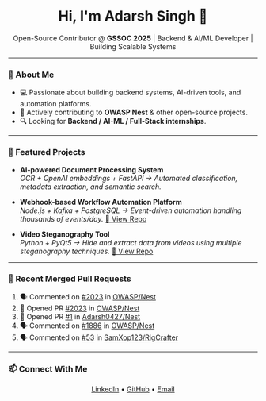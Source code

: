<h1 align="center">Hi, I'm Adarsh Singh 👋</h1>
<p align="center">
  Open-Source Contributor @ <b>GSSOC 2025</b> | Backend & AI/ML Developer | Building Scalable Systems
</p>

---

### 🚀 About Me
- 💻 Passionate about building backend systems, AI-driven tools, and automation platforms.
- 📍 Actively contributing to **OWASP Nest** & other open-source projects.
- 🔍 Looking for **Backend / AI-ML / Full-Stack internships**.

---

### 🌟 Featured Projects

- **AI-powered Document Processing System**  
  _OCR + OpenAI embeddings + FastAPI → Automated classification, metadata extraction, and semantic search._
  
- **Webhook-based Workflow Automation Platform**  
  _Node.js + Kafka + PostgreSQL → Event-driven automation handling thousands of events/day._
  [🔗 View Repo](https://github.com/Adarsh0427/casket_0427)

- **Video Steganography Tool**  
  _Python + PyQt5 → Hide and extract data from videos using multiple steganography techniques._
  [🔗 View Repo](https://github.com/Adarsh0427/video_steganography)

---

### 📌 Recent Merged Pull Requests
<!--START_SECTION:activity-->
1. 🗣 Commented on [#2023](https://github.com/OWASP/Nest/pull/2023#issuecomment-3172386504) in [OWASP/Nest](https://github.com/OWASP/Nest)
2. 💪 Opened PR [#2023](https://github.com/OWASP/Nest/pull/2023) in [OWASP/Nest](https://github.com/OWASP/Nest)
3. 💪 Opened PR [#1](https://github.com/Adarsh0427/Nest/pull/1) in [Adarsh0427/Nest](https://github.com/Adarsh0427/Nest)
4. 🗣 Commented on [#1886](https://github.com/OWASP/Nest/issues/1886#issuecomment-3162663445) in [OWASP/Nest](https://github.com/OWASP/Nest)
5. 🗣 Commented on [#53](https://github.com/SamXop123/RigCrafter/issues/53#issuecomment-3160781434) in [SamXop123/RigCrafter](https://github.com/SamXop123/RigCrafter)
<!--END_SECTION:activity-->

---

### 📫 Connect With Me
<p align="center">
  <a href="https://www.linkedin.com/in/adarsh-singh-84a345226">LinkedIn</a> • 
  <a href="https://github.com/Adarsh0427">GitHub</a> • 
  <a href="mailto:adarshsingh0427@gmail.com">Email</a>
</p>
